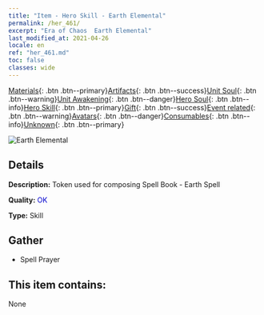 ```yaml
---
title: "Item - Hero Skill - Earth Elemental"
permalink: /her_461/
excerpt: "Era of Chaos  Earth Elemental"
last_modified_at: 2021-04-26
locale: en
ref: "her_461.md"
toc: false
classes: wide
---
```

 [Materials](/Items/){: .btn .btn--primary}[Artifacts](/Items/Artifacts/){: .btn .btn--success}[Unit Soul](/Items/UnitSoul/){: .btn .btn--warning}[Unit Awakening](/Items/UnitAwakening/){: .btn .btn--danger}[Hero Soul](/Items/HeroSoul/){: .btn .btn--info}[Hero Skill](/Items/HeroSkill/){: .btn .btn--primary}[Gift](/Items/Gift/){: .btn .btn--success}[Event related](/Items/Events/){: .btn .btn--warning}[Avatars](/Items/Avatars/){: .btn .btn--danger}[Consumables](/Items/Consumables/){: .btn .btn--info}[Unknown](/Items/Unknown/){: .btn .btn--primary}

 ![Earth Elemental](/images/t/ps_zhaohuantuyuansu.png)

## Details
 **Description:** Token used for composing Spell Book - Earth Spell

 **Quality:** <span style="color: #0000CD">OK</span>

 **Type:** Skill

## Gather

*    Spell Prayer 

## This item contains:

  None

